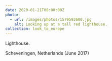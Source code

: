 ```yaml
---
date: 2020-01-21T08:00:00Z
photo:
  - url: /images/photos/1579593600.jpg
    alt: Looking up at a tall red lighthouse.
collection: look_to_europe
---
```

Lighthouse.

Scheveningen, Netherlands (June 2017)

